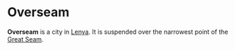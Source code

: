 # Overseam

**Overseam** is a city in [Lenya](../../../geography/continents/esterfell/lenya). It is suspended over the narrowest point of the [Great Seam](../../../geography/continents/esterfell/lenya/great-seam).
